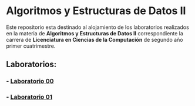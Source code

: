 # Algoritmos y Estructuras de Datos II

Este repositorio esta destinado al alojamiento de los laboratorios realizados en la materia de **Algoritmos y Estructuras de Datos II** correspondiente la carrera de **Licenciatura en Ciencias de la Computación** de segundo año primer cuatrimestre.

## Laboratorios:

### - [Laboratorio 00](./Laboratorio_00)
### - [Laboratorio 01](./Laboratorio_01)

